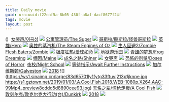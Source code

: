 ```yaml
---
title: Daily movie
guid: urn:uuid:f22eaf5a-8b05-430f-a8af-dacf8677f24f
tags: movie
layout: post
---
```


()
![]()
[女哭声/여곡성](magnet:?xt=urn:btih:84d7f57124a3a1bc4f36855b408b121a9915b3b5)
![](http://img.google.com.btba.xiaoeryi.com/upload/2019/01/03/2v61453541455R.big.jpg)
[公寓管理员/The Super](magnet:?xt=urn:btih:0fe842b6a5fa79f725f6b40e3fb0219a8cc26cbc)
![](http://img.google.com.btba.xiaoeryi.com/upload/2019/01/03/14y55818674c29.big.jpg)
[哥斯拉/酷斯拉/怪兽哥斯拉](magnet:?xt=urn:btih:8e3c4d8c0efb72c4ad596cc7ff0bdc6278fc2474)
![](http://img.google.com.btba.xiaoeryi.com/upload/2014/10/31/LLeLeVmVTLmQ.big.jpg)
[英雄/Hero](magnet:?xt=urn:btih:c5134e7cb89707fdd98330f65936c6689087395e)
![](http://img.google.com.btba.xiaoeryi.com/upload/2014/10/31/_Ii_jyi5_c_I.big.jpg)
[奥兹的蒸汽机/The Steam Engines of Oz](magnet:?xt=urn:btih:d890f32319cb320f129ebf104a3c1beadb75a3b5)
![](http://img.google.com.btba.xiaoeryi.com/upload/2019/01/03/555LW169490150.big.jpg)
[生人回避2/Zombie Flesh Eaters/Zombie](magnet:?xt=urn:btih:bf6e703b0a4cd8aa19c72aa0aa60efe4fe194696)
![](http://img.google.com.btba.xiaoeryi.com/upload/2014/10/31/9iQiQQiimlT8.big.jpg)
[极度狂热/爱球如命](magnet:?xt=urn:btih:577996ea7b48203a62d2e65b196de788c455c2b7)
![](http://img.google.com.btba.xiaoeryi.com/upload/2014/10/31/iK770niKmcNc.big.jpg)
[地狱游乐园](ed2k://|file|地狱游乐园.720p.BD中字[最新电影www.66ys.tv](ED2000.COM).mp4|1307936156|A6C41AC1B5EDF2D43BD5E5423BE245D3|h=JK7NT5KJHF5IVFWQ2UIZ4XBMYMJPRO4C|/地狱游乐园.720p.BD中字.mp4)
![](https://tu.66vod.net/2018/5579.jpg)
[青蛙的梦想/Frog Dreaming](magnet:?xt=urn:btih:6d76fad1f0f421e02da74f8648ea862512a037ff)
![](http://img.google.com.btba.xiaoeryi.com/upload/2019/01/03/61470565141-0Y.big.jpg)
[缅因/Maine](magnet:?xt=urn:btih:e16be1bda0040d4f5227cff45267f17a58296ee1)
![](http://img.google.com.btba.xiaoeryi.com/upload/2019/01/03/5671TA51004266.big.jpg)
[成名之路/Shiner](magnet:?xt=urn:btih:ce70d45b59d256773276aea5f936fede78d7eeef)
![](http://img.google.com.btba.xiaoeryi.com/upload/2019/01/03/15549e081q5631.big.jpg)
[女哭声](ed2k://|file|女哭声.720p.HD中字[最新电影www.66ys.tv](ED2000.COM).mp4|874912949|7531A429F008B1191557AE7F91563E55|h=JR6S5EYN7SKW2R7XVDUC52YUKMR4UZWB|/女哭声.720p.HD中字.mp4)
![](https://tu.66vod.net/2018/4891.jpg)
[恐怖的剂量/Doses of Horror](magnet:?xt=urn:btih:5fd9959c45fdfdd2e9a16c9edc34526ddfbf593c)
![]()
[夜校/Night School](magnet:?xt=urn:btih:6ff436569307e0d51076f04698aaf337fa3a06b5)
![](http://img.google.com.btba.xiaoeryi.com/upload/2019/01/03/D1048536y53122.big.jpg)
[等待指示/Await Further Instructions](magnet:?xt=urn:btih:ac2465b59d9e8eb7e0584b749ea2880671359103)
![](http://img.google.com.btba.xiaoeryi.com/upload/2018/11/26/5614342e99854Q.big.jpg)
[加尔维斯顿/Galveston](magnet:?xt=urn:btih:7c086a86d094b71cd8182992925ee73a8a20e32c)
![](http://img.google.com.btba.xiaoeryi.com/upload/2018/11/26/I452741Q194037.big.jpg)
[2018](magnet:?xt=urn:btih:FDAEE61B60CB99DC0979322C2D17DC5A733211DA)
![](https://ws1.sinaimg.cn/large/83d65701ly1fytg33ftuvj213p1jknpe.jpg
https://s1.gztown.net/2019/01/03/.A.Cool.Fish.2018.WEB-1080p.X264.AAC-99Mp4_preview8cddd5d8890cee93.jpg)
[无名之辈/慌枪走板/A Cool Fish](magnet:?xt=urn:btih:ff4893097bb67c044b11420863c97bad0acb4d5a)
![](http://img.google.com.btba.xiaoeryi.com/upload/2018/11/30/g614b345657852.big.jpg)
[敦刻尔克/敦克尔克大行动(台)/Dunkirk](magnet:?xt=urn:btih:22e5b328f05139f7166936b923eb76677564a97e)
![](http://img.google.com.btba.xiaoeryi.com/upload/2017/09/04/4q0z3501290255.big.jpg)
[2018](magnet:?xt=urn:btih:61E8C96B94E6C49BF15FC0476418A90E301EE3BE)
![](https://s1.gztown.net/2019/01/03/.Mr.Freeze.2018.BD-1080p.X264.AAC-99Mp4_previewc3cba5ed3038e966.jpg)
